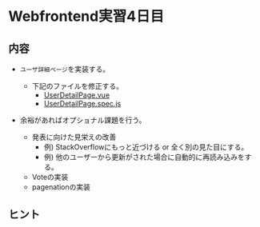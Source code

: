# Webfrontend実習4日目

## 内容

* `ユーザ詳細ページ`を実装する。
  * 下記のファイルを修正する。
    * [UserDetailPage.vue](../../web/static/pages/UserDetailPage.vue)
    * [UserDetailPage.spec.js](../../js_test/pages/UserDetailPage.spec.js)

* 余裕があればオプショナル課題を行う。
  * 発表に向けた見栄えの改善
    * 例) StackOverflowにもっと近づける or 全く別の見た目にする。
    * 例) 他のユーザーから更新がされた場合に自動的に再読み込みをする。
  * Voteの実装
  * pagenationの実装

## ヒント
